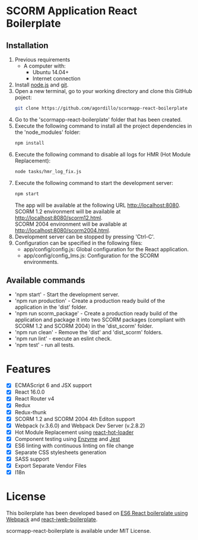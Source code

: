 # SCORM Application React Boilerplate

## Installation

1. Previous requirements
    * A computer with:
      * Ubuntu 14.04+
      * Internet connection 
2. Install [node.js](https://nodejs.org/es/download/) and [git](https://git-scm.com/downloads).
3. Open a new terminal, go to your working directory and clone this GitHub poject:
    ```bash
    git clone https://github.com/agordillo/scormapp-react-boilerplate
    ```
4. Go to the 'scormapp-react-boilerplate' folder that has been created.
5. Execute the following command to install all the project dependencies in the 'node_modules' folder:
    ```bash
    npm install
    ```
6. Execute the following command to disable all logs for HMR (Hot Module Replacement):
    ```bash
    node tasks/hmr_log_fix.js
    ```
7. Execute the following command to start the development server:
    ```bash
    npm start
    ```
    The app will be available at the following URL [http://localhost:8080](http://localhost:8080).  
    SCORM 1.2 environment will be available at [http://localhost:8080/scorm12.html](http://localhost:8080/scorm12.html).  
    SCORM 2004 environment will be available at [http://localhost:8080/scorm2004.html](http://localhost:8080/scorm2004.html).
8. Development server can be stopped by pressing 'Ctrl-C'.
9. Configuration can be specified in the following files:  
    * app/config/config.js: Global configuration for the React application.  
    * app/config/config_lms.js: Configuration for the SCORM environments.  

## Available commands

- 'npm start' - Start the development server.
- 'npm run production' - Create a production ready build of the application in the 'dist' folder.
- 'npm run scorm_package' - Create a production ready build of the application and  package it into two SCORM packages (compliant with SCORM 1.2 and SCORM 2004) in the 'dist_scorm' folder.  
- 'npm run clean' - Remove the 'dist' and 'dist_scorm' folders.
- 'npm run lint' - execute an eslint check.
- 'npm test' - run all tests.

# Features

- [x] ECMAScript 6 and JSX support
- [x] React 16.0.0
- [x] React Router v4
- [x] Redux
- [x] Redux-thunk
- [x] SCORM 1.2 and SCORM 2004 4th Editon support
- [x] Webpack (v.3.6.0) and Webpack Dev Server (v.2.8.2)
- [x] Hot Module Replacement using [react-hot-loader](https://github.com/gaearon/react-hot-loader)
- [x] Component testing using [Enzyme](https://github.com/airbnb/enzyme) and [Jest](https://facebook.github.io/jest)
- [x] ES6 linting with continuous linting on file change
- [x] Separate CSS stylesheets generation
- [x] SASS support
- [x] Export Separate Vendor Files
- [x] I18n

# License

This boilerplate has been developed based on [ES6 React boilerplate using Webpack](https://github.com/KleoPetroff/react-webpack-boilerplate) and [react-iweb-boilerplate](https://github.com/sonsoleslp/react-iweb-boilerplate).

scormapp-react-boilerplate is available under MIT License.
